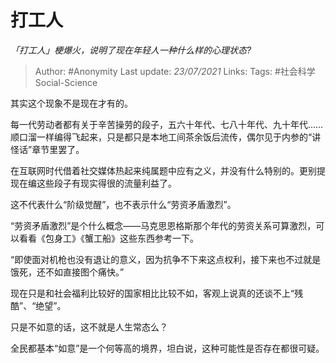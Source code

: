 # 打工人
*「打工人」梗爆火，说明了现在年轻人一种什么样的心理状态?*

> Author: #Anonymity
Last update: *23/07/2021* 
Links:
Tags: #社会科学Social-Science  

 
其实这个现象不是现在才有的。

每一代劳动者都有关于辛苦操劳的段子，五六十年代、七八十年代、九十年代……顺口溜一样编得飞起来，只是都只是本地工间茶余饭后流传，偶尔见于内参的“讲怪话”章节里罢了。

在互联网时代借着社交媒体热起来纯属题中应有之义，并没有什么特别的。更别提现在编这些段子有现实得很的流量利益了。

这不代表什么“阶级觉醒”，也不表示什么“劳资矛盾激烈”。

“劳资矛盾激烈”是个什么概念——马克思恩格斯那个年代的劳资关系可算激烈，可以看看《包身工》《蟹工船》这些东西参考一下。

“即使面对机枪也没有退让的意义，因为抗争不下来这点权利，接下来也不过就是饿死，还不如直接图个痛快。”

现在只是和社会福利比较好的国家相比比较不如，客观上说真的还谈不上“残酷”、“绝望”。

只是不如意的话，这不就是人生常态么？

全民都基本“如意”是一个何等高的境界，坦白说，这种可能性是否存在都很可疑。




